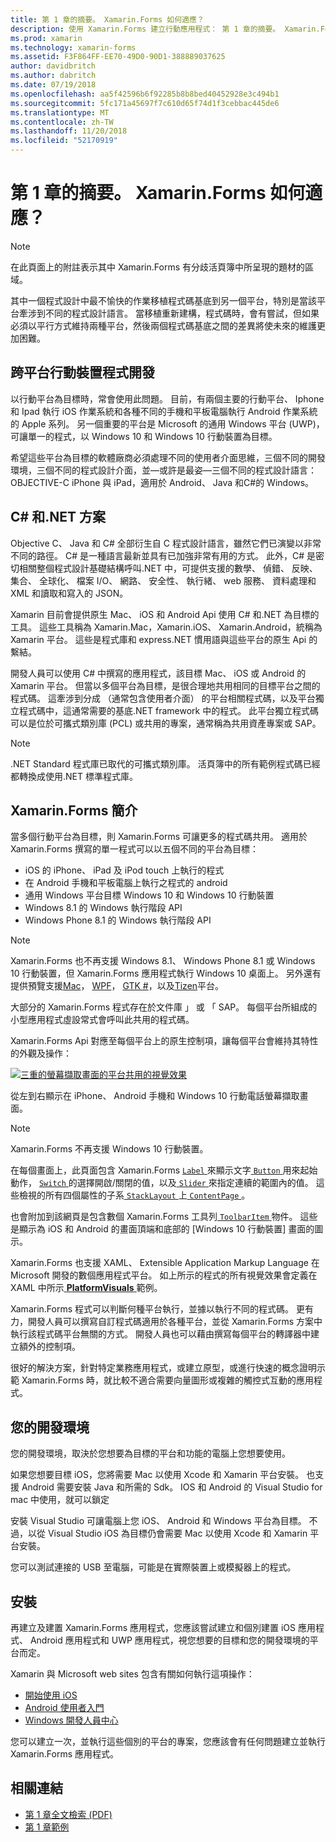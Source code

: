 ```yaml
---
title: 第 1 章的摘要。 Xamarin.Forms 如何適應？
description: 使用 Xamarin.Forms 建立行動應用程式： 第 1 章的摘要。 Xamarin.Forms 如何適應？
ms.prod: xamarin
ms.technology: xamarin-forms
ms.assetid: F3F864FF-EE70-49D0-90D1-388889037625
author: davidbritch
ms.author: dabritch
ms.date: 07/19/2018
ms.openlocfilehash: aa5f42596b6f92285b8b8bed40452928e3c494b1
ms.sourcegitcommit: 5fc171a45697f7c610d65f74d1f3cebbac445de6
ms.translationtype: MT
ms.contentlocale: zh-TW
ms.lasthandoff: 11/20/2018
ms.locfileid: "52170919"
---
```

# <a name="summary-of-chapter-1-how-does-xamarinforms-fit-in"></a>第 1 章的摘要。 Xamarin.Forms 如何適應？

> [!NOTE]
> 在此頁面上的附註表示其中 Xamarin.Forms 有分歧活頁簿中所呈現的題材的區域。

其中一個程式設計中最不愉快的作業移植程式碼基底到另一個平台，特別是當該平台牽涉到不同的程式設計語言。 當移植重新建構，程式碼時，會有嘗試，但如果必須以平行方式維持兩種平台，然後兩個程式碼基底之間的差異將使未來的維護更加困難。

## <a name="cross-platform-mobile-development"></a>跨平台行動裝置程式開發

以行動平台為目標時，常會使用此問題。 目前，有兩個主要的行動平台、 Iphone 和 Ipad 執行 iOS 作業系統和各種不同的手機和平板電腦執行 Android 作業系統的 Apple 系列。 另一個重要的平台是 Microsoft 的通用 Windows 平台 (UWP)，可讓單一的程式，以 Windows 10 和 Windows 10 行動裝置為目標。

希望這些平台為目標的軟體廠商必須處理不同的使用者介面思維，三個不同的開發環境，三個不同的程式設計介面，並&mdash;或許是最姿&mdash;三個不同的程式設計語言： OBJECTIVE-C iPhone 與 iPad，適用於 Android、 Java 和C#的 Windows。

## <a name="the-c-and-net-solution"></a>C# 和.NET 方案

Objective C、 Java 和 C# 全部衍生自 C 程式設計語言，雖然它們已演變以非常不同的路徑。 C# 是一種語言最新並具有已加強非常有用的方式。 此外，C# 是密切相關整個程式設計基礎結構呼叫.NET 中，可提供支援的數學、 偵錯、 反映、 集合、 全球化、 檔案 I/O、 網路、 安全性、 執行緒、 web 服務、 資料處理和 XML 和讀取和寫入的 JSON。

Xamarin 目前會提供原生 Mac、 iOS 和 Android Api 使用 C# 和.NET 為目標的工具。 這些工具稱為 Xamarin.Mac，Xamarin.iOS、 Xamarin.Android，統稱為 Xamarin 平台。 這些是程式庫和 express.NET 慣用語與這些平台的原生 Api 的繫結。

開發人員可以使用 C# 中撰寫的應用程式，該目標 Mac、 iOS 或 Android 的 Xamarin 平台。 但當以多個平台為目標，是很合理地共用相同的目標平台之間的程式碼。 這牽涉到分成 （通常包含使用者介面） 的平台相關程式碼，以及平台獨立程式碼中，這通常需要的基底.NET framework 中的程式。 此平台獨立程式碼可以是位於可攜式類別庫 (PCL) 或共用的專案，通常稱為共用資產專案或 SAP。

> [!NOTE]
> .NET Standard 程式庫已取代的可攜式類別庫。 活頁簿中的所有範例程式碼已經都轉換成使用.NET 標準程式庫。

## <a name="introducing-xamarinforms"></a>Xamarin.Forms 簡介

當多個行動平台為目標，則 Xamarin.Forms 可讓更多的程式碼共用。 適用於 Xamarin.Forms 撰寫的單一程式可以以五個不同的平台為目標：

- iOS 的 iPhone、 iPad 及 iPod touch 上執行的程式
- 在 Android 手機和平板電腦上執行之程式的 android
- 通用 Windows 平台目標 Windows 10 和 Windows 10 行動裝置
- Windows 8.1 的 Windows 執行階段 API
- Windows Phone 8.1 的 Windows 執行階段 API

> [!NOTE]
> Xamarin.Forms 也不再支援 Windows 8.1、 Windows Phone 8.1 或 Windows 10 行動裝置，但 Xamarin.Forms 應用程式執行 Windows 10 桌面上。 另外還有提供預覽支援[Mac](~/xamarin-forms/platform/mac.md)， [WPF](~/xamarin-forms/platform/wpf.md)， [GTK #](~/xamarin-forms/platform/gtk.md)，以及[Tizen](/xamarin-forms/platform/tizen.md)平台。

大部分的 Xamarin.Forms 程式存在於文件庫 」 或 「 SAP。 每個平台所組成的小型應用程式虛設常式會呼叫此共用的程式碼。

Xamarin.Forms Api 對應至每個平台上的原生控制項，讓每個平台會維持其特性的外觀及操作：

[![三重的螢幕擷取畫面的平台共用的視覺效果](images/ch01fg03-small.png "每個平台上的 Xamarin.Forms 控制項")](images/ch01fg03-large.png#lightbox "Xamarin.Forms 控制項在每個平台上")

從左到右顯示在 iPhone、 Android 手機和 Windows 10 行動電話螢幕擷取畫面。

> [!NOTE]
> Xamarin.Forms 不再支援 Windows 10 行動裝置。

在每個畫面上，此頁面包含 Xamarin.Forms [ `Label` ](xref:Xamarin.Forms.Label)來顯示文字[ `Button` ](xref:Xamarin.Forms.Button)用來起始動作， [ `Switch` ](xref:Xamarin.Forms.Switch)的選擇開啟/關閉的值，以及[ `Slider` ](xref:Xamarin.Forms.Slider)來指定連續的範圍內的值。 這些檢視的所有四個屬性的子系[ `StackLayout` ](xref:Xamarin.Forms.StackLayout)上[ `ContentPage` ](xref:Xamarin.Forms.ContentPage)。

也會附加到該網頁是包含數個 Xamarin.Forms 工具列[ `ToolbarItem` ](xref:Xamarin.Forms.ToolbarItem)物件。 這些是顯示為 iOS 和 Android 的畫面頂端和底部的 [Windows 10 行動裝置] 畫面的圖示。

Xamarin.Forms 也支援 XAML、 Extensible Application Markup Language 在 Microsoft 開發的數個應用程式平台。 如上所示的程式的所有視覺效果會定義在 XAML 中所示[ **PlatformVisuals** ](https://github.com/xamarin/xamarin-forms-book-samples/tree/master/Chapter01/PlatformVisuals)範例。

Xamarin.Forms 程式可以判斷何種平台執行，並據以執行不同的程式碼。 更有力，開發人員可以撰寫自訂程式碼適用於各種平台，並從 Xamarin.Forms 方案中執行該程式碼平台無關的方式。 開發人員也可以藉由撰寫每個平台的轉譯器中建立額外的控制項。

很好的解決方案，針對特定業務應用程式，或建立原型，或進行快速的概念證明示範 Xamarin.Forms 時，就比較不適合需要向量圖形或複雜的觸控式互動的應用程式。

## <a name="your-development-environment"></a>您的開發環境

您的開發環境，取決於您想要為目標的平台和功能的電腦上您想要使用。

如果您想要目標 iOS，您將需要 Mac 以使用 Xcode 和 Xamarin 平台安裝。 也支援 Android 需要安裝 Java 和所需的 Sdk。 IOS 和 Android 的 Visual Studio for mac 中使用，就可以鎖定

安裝 Visual Studio 可讓電腦上您 iOS、 Android 和 Windows 平台為目標。 不過，以從 Visual Studio iOS 為目標仍會需要 Mac 以使用 Xcode 和 Xamarin 平台安裝。

您可以測試連接的 USB 至電腦，可能是在實際裝置上或模擬器上的程式。

## <a name="installation"></a>安裝

再建立及建置 Xamarin.Forms 應用程式，您應該嘗試建立和個別建置 iOS 應用程式、 Android 應用程式和 UWP 應用程式，視您想要的目標和您的開發環境的平台而定。

Xamarin 與 Microsoft web sites 包含有關如何執行這項操作：

- [開始使用 iOS](~/ios/get-started/index.md)
- [Android 使用者入門](~/android/get-started/index.md)
- [Windows 開發人員中心](http://dev.windows.com)

您可以建立一次，並執行這些個別的平台的專案，您應該會有任何問題建立並執行 Xamarin.Forms 應用程式。

## <a name="related-links"></a>相關連結

- [第 1 章全文檢索 (PDF)](https://download.xamarin.com/developer/xamarin-forms-book/XamarinFormsBook-Ch01-Apr2016.pdf)
- [第 1 章範例](https://github.com/xamarin/xamarin-forms-book-samples/tree/master/Chapter01)
